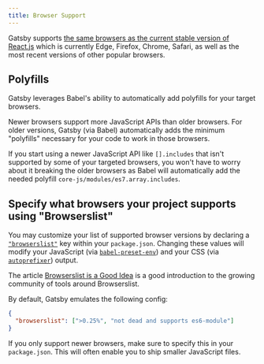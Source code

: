 ```yaml
---
title: Browser Support
---
```


Gatsby supports [the same browsers as the current stable version of React.js](https://reactjs.org/docs/javascript-environment-requirements.html) which is currently Edge, Firefox, Chrome, Safari, as well as the most recent versions of other popular browsers.

## Polyfills

Gatsby leverages Babel's ability to automatically add polyfills for your target browsers.

Newer browsers support more JavaScript APIs than older browsers. For older versions, Gatsby (via Babel) automatically adds the minimum "polyfills" necessary for your code to work in those browsers.

If you start using a newer JavaScript API like `[].includes` that isn't supported by some of your targeted browsers, you won't have to worry about it breaking the older browsers as Babel will automatically add the needed polyfill `core-js/modules/es7.array.includes`.

## Specify what browsers your project supports using "Browserslist"

You may customize your list of supported browser versions by declaring a [`"browserslist"`](https://github.com/ai/browserslist) key within your `package.json`. Changing these values will modify your JavaScript (via [`babel-preset-env`](https://github.com/babel/babel-preset-env#targetsbrowsers)) and your CSS (via [`autoprefixer`](https://github.com/postcss/autoprefixer)) output.

The article [Browserslist is a Good Idea](https://css-tricks.com/browserlist-good-idea/) is a good introduction to the growing community of tools around Browserslist.

By default, Gatsby emulates the following config:

```json:title=package.json
{
  "browserslist": [">0.25%", "not dead and supports es6-module"]
}
```

If you only support newer browsers, make sure to specify this in your `package.json`. This will often enable you to ship smaller JavaScript files.

